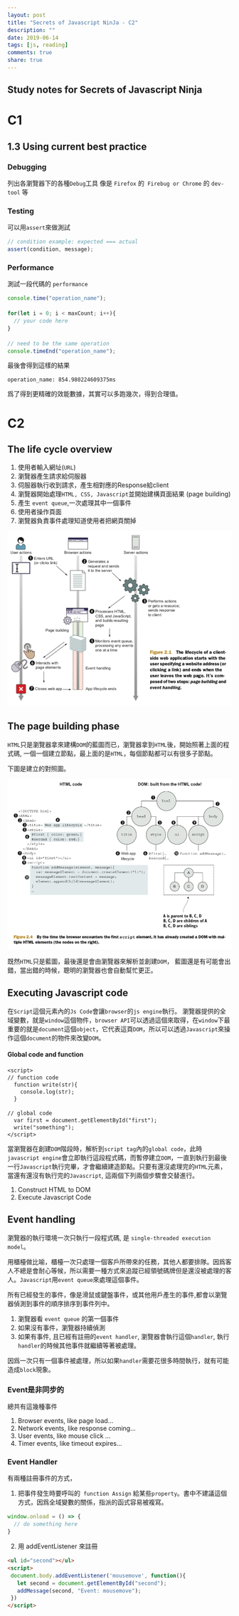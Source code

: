 ```yaml
---
layout: post
title: "Secrets of Javascript NinJa - C2"
description: ""
date: 2019-06-14
tags: [js, reading]
comments: true
share: true
---
```

Study notes for Secrets of Javascript Ninja
---



# C1

## 1.3 Using current best practice
### Debugging

列出各瀏覽器下的各種`Debug`工具
像是 `Firefox` 的` Firebug or Chrome` 的 `dev-tool` 等

### Testing
可以用`assert`來做測試

```js
// condition example: expected === actual
assert(condition, message);

```
### Performance
測試一段代碼的 `performance`
```js
console.time("operation_name");

for(let i = 0; i < maxCount; i++){
  // your code here
}

// need to be the same operation
console.timeEnd("operation_name");

```

最後會得到這樣的結果

```
operation_name: 854.980224609375ms
```

爲了得到更精確的效能數據，其實可以多跑幾次，得到合理值。





# C2

## The life cycle overview
1. 使用者輸入網址(`URL`)
2. 瀏覽器產生請求給伺服器
3. 伺服器執行收到請求，產生相對應的Response給client
4. 瀏覽器開始處理`HTML, CSS, Javascript`並開始建構頁面結果 (page building)
5. 產生 `event queue`,一次處理其中一個事件
6. 使用者操作頁面
7. 瀏覽器負責事件處理知道使用者把網頁關掉



![image-20190614153723755](/images/image-20190614153723755.png)



## The page building phase



`HTML`只是瀏覽器拿來建構`DOM`的藍圖而已，瀏覽器拿到`HTML`後，開始照著上面的程式碼, 一個一個建立節點，最上面的是`HTML`，每個節點都可以有很多子節點。

下圖是建立的對照圖。



![image-20190614153602579](/images/image-20190614153602579.png)



既然`HTML`只是藍圖，最後還是會由瀏覽器來解析並創建`DOM`， 藍圖還是有可能會出錯，當出錯的時候，聰明的瀏覽器也會自動幫忙更正。





## Executing Javascript code
在`Script`這個元素內的`Js Code`會讓`browser`的`js engine`執行。
瀏覽器提供的全域變數，就是`window`這個物件，`browser API`可以透過這個來取得，在`window`下最重要的就是`document`這個`object`，它代表這頁`DOM`，所以可以透過`Javascript`來操作這個`document`的物件來改變`DOM`。


#### Global code and function

```
<script>
// function code
  function write(str){
    console.log(str);
  }

// global code
  var first = document.getElementById("first");
  write("something");
</script>
```

當瀏覽器在創建`DOM`階段時，解析到`script tag`內的`global code`，此時`javascript engine`會立即執行這段程式碼，而暫停建立`DOM`，一直到執行到最後一行`Javascript`執行完畢，才會繼續建造節點。只要有還沒處理完的`HTML`元素，當還有還沒有執行完的`Javascript`, 這兩個下列兩個步驟會交替進行。

1. Construct HTML to DOM
2. Execute Javascript Code



## Event handling

瀏覽器的執行環境一次只執行一段程式碼, 是 `single-threaded execution model`。

用櫃檯做比喻，櫃檯一次只處理一個客戶所帶來的任務，其他人都要排隊。因爲客人不總是會耐心等候，所以需要一種方式來追蹤已經領號碼牌但是還沒被處理的客人。`Javascript`用`event queue`來處理這個事件。

所有已經發生的事件，像是滑鼠或鍵盤事件，或其他用戶產生的事件,都會以瀏覽器偵測到事件的順序排序到事件列中。

1. 瀏覽器看 `event queue` 的第一個事件
2. 如果沒有事件，瀏覽器持續偵測
3. 如果有事件, 且已經有註冊的`event handler`, 瀏覽器會執行這個`handler`, 執行`handler`的時候其他事件就繼續等著被處理。
   

因爲一次只有一個事件被處理，所以如果`handler`需要花很多時間執行，就有可能造成`block`現象。



### Event是非同步的

總共有這幾種事件
1. Browser events, like page load...
2. Network events, like response coming...
3. User events, like mouse click ...
4. Timer events, like timeout expires...



### Event Handler

有兩種註冊事件的方式，
1. 把事件發生時要呼叫的` function Assign` 給某些` property `。書中不建議這個方式，因爲全域變數的關係，指派的函式容易被複寫。

  ```js
  window.onload = () => {
    // do something here
  }
  ```
2. 用 addEventListener 來註冊

```html
<ul id="second"></ul>
<script>
 document.body.addEventListener('mousemove', function(){
   let second = document.getElementById("second");
   addMessage(second, "Event: mousemove");
 })
</script>
```